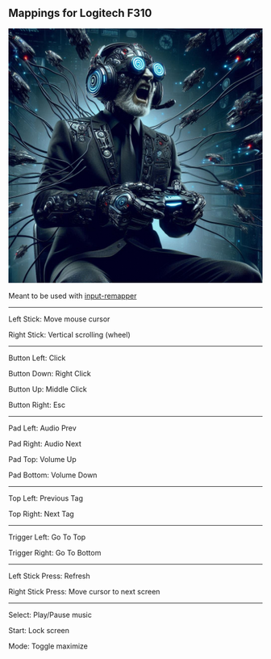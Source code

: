 ## Mappings for Logitech F310

![](image.jpg)

Meant to be used with [input-remapper](https://github.com/sezanzeb/input-remapper)

---

Left Stick: Move mouse cursor

Right Stick: Vertical scrolling (wheel)

---

Button Left: Click

Button Down: Right Click

Button Up: Middle Click

Button Right: Esc

---

Pad Left: Audio Prev

Pad Right: Audio Next

Pad Top: Volume Up

Pad Bottom: Volume Down

---

Top Left: Previous Tag

Top Right: Next Tag

---

Trigger Left: Go To Top

Trigger Right: Go To Bottom

---

Left Stick Press: Refresh

Right Stick Press: Move cursor to next screen

---

Select: Play/Pause music

Start: Lock screen

Mode: Toggle maximize